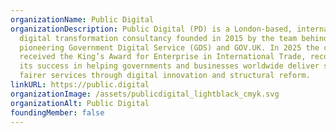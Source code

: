 ```yaml
---
organizationName: Public Digital
organizationDescription: Public Digital (PD) is a London-based, international
  digital transformation consultancy founded in 2015 by the team behind the UK’s
  pioneering Government Digital Service (GDS) and GOV.UK. In 2025 the company
  received the King’s Award for Enterprise in International Trade, recognising
  its success in helping governments and businesses worldwide deliver smarter,
  fairer services through digital innovation and structural reform.
linkURL: https://public.digital
organizationImage: /assets/publicdigital_lightblack_cmyk.svg
organizationAlt: Public Digital
foundingMember: false
---
```

